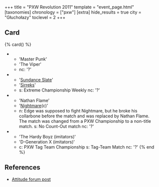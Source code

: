 +++
title = "PXW Revolution 2011"
template = "event_page.html"
[taxonomies]
chronology = ["pxw"]
[extra]
hide_results = true
city = "Głuchołazy"
toclevel = 2
+++

## Card

{% card() %}
- - 'Master Punk'
  - 'The Viper'
  - nc: '?'
- - '[Sundance Slate](@/w/slate.md)'
  - '[Sirreks](@/w/sirreks.md)'
  - s: Extreme Championship Weekly
    nc: '?'
- - 'Nathan Flame'
  - '[Nightmare](@/w/nightmare.md)(c)'
  - n: Edge was supposed to fight Nightmare, but he broke his collarbone before the match and was replaced by Nathan Flame. The match was changed from a PXW Championship to a non-title match.
    s: No Count-Out match
    nc: '?'
- - 'The Hardy Boyz (imitators)'
  - 'D-Generation X (imitators)'
  - c: PXW Tag Team Championship
    s: Tag-Team Match
    nc: '?'
{% end %}

## References

* [Attitude forum post](https://forum.wrestling.pl/topic/25128-pxw-revolution/)
